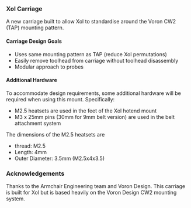 ### Xol Carriage
A new carriage built to allow Xol to standardise around the Voron CW2 (TAP) mounting pattern.

#### Carriage Design Goals
* Uses same mounting pattern as TAP (reduce Xol permutations)
* Easily remove toolhead from carriage without toolhead disassembly
* Modular approach to probes

#### Additional Hardware
To accommodate design requirements, some additional hardware will be required when using this mount.
Specifically:
* M2.5 heatsets are used in the feet of the Xol hotend mount
* M3 x 25mm pins (30mm for 9mm belt version) are used in the belt attachment system

The dimensions of the M2.5 heatsets are
* thread: M2.5
* Length: 4mm
* Outer Diameter: 3.5mm
(M2.5x4x3.5)

### Acknowledgements
Thanks to the Armchair Engineering team and Voron Design. This carriage is built for Xol but is based heavily on the Voron Design CW2 mounting system.